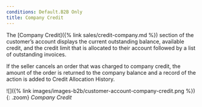 ```yaml
---
conditions: Default.B2B Only
title: Company Credit
---
```


The [Company Credit]({% link sales/credit-company.md %}) section of the customer’s account displays the current outstanding balance, available credit, and the credit limit that is allocated to their account followed by a list of outstanding invoices.

If the seller cancels an order that was charged to company credit, the amount of the order is returned to the company balance and a record of the action is added to Credit Allocation History.

![]({% link images/images-b2b/customer-account-company-credit.png %}){: .zoom}
_Company Credit_
